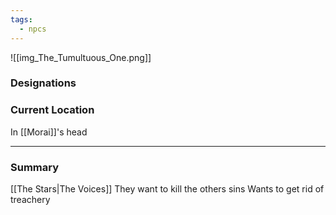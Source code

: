 ```yaml
---
tags:
  - npcs
---
```

![[img_The_Tumultuous_One.png]]

### Designations


### Current Location
In [[Morai]]'s head

___
### Summary
[[The Stars|The Voices]]
They want to kill the others sins
Wants to get rid of treachery